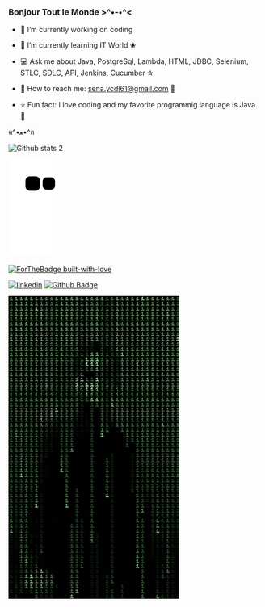 
### Bonjour Tout le Monde >^•-•^<


- 🌼 I’m currently working on coding 

- 🌺 I’m currently learning IT World ❀

- 💻 Ask me about Java, PostgreSql, Lambda, HTML, JDBC, Selenium, STLC, SDLC, API, Jenkins, Cucumber ✰

- 💌 How to reach me: sena.ycdl61@gmail.com 💟

- ⭐ Fun fact: I love coding and my favorite programmig language is Java. 🐞


ฅ^•ﻌ•^ฅ  





![Github stats 2](https://github-readme-stats.vercel.app/api?username=SenaYcdl&show_icons=true&theme=jolly)


![snake gif](https://github.com/SenaYcdl/SenaYcdl/blob/output/github-contribution-grid-snake.svg)


[![ForTheBadge built-with-love](http://ForTheBadge.com/images/badges/built-with-love.svg)](https://GitHub.com/Naereen/)

[![linkedin](https://img.shields.io/badge/Linkedin-000000?style=for-the-badge&logo=Linkedin&logoColor=white)](https://www.linkedin.com/in/sena-y%C3%BCcedal-98785a233/)
[![Github Badge](https://img.shields.io/badge/-Github-000?style=quare&labelColor=000&logo=Github&logoColor=white&link=link)](link) 

![Alt Text](https://github.com/SenaYcdl/SenaYcdl/blob/main/7fdce2dc9307aff4f5acb88cc06b5904.gif) 



